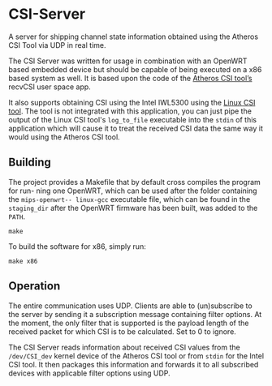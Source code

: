 # CSI-Server
A server for shipping channel state information obtained using the Atheros CSI Tool via UDP in real time.

The CSI Server was written for usage in combination with an OpenWRT based embedded
device but should be capable of being executed on a x86 based system as well. It is based
upon the code of the [Atheros CSI tool’s](https://wands.sg/research/wifi/AtherosCSI/) recvCSI user space app.

It also supports obtaining CSI using the Intel IWL5300 using the [Linux CSI tool](https://dhalperi.github.io/linux-80211n-csitool/). The tool is not integrated with this application, you can just pipe the output of the Linux CSI tool's `log_to_file` executable into the `stdin` of this application which will cause it to treat the received CSI data the same way it would using the Atheros CSI tool.

## Building
The project provides a Makefile that by default cross compiles the program for run-
ning one OpenWRT, which can be used after the folder containing the `mips-openwrt--
linux-gcc` executable file, which can be found in the `staging_dir` after the OpenWRT
firmware has been built, was added to the `PATH`.

```make```

To build the software for x86, simply run:

```make x86```

## Operation
The entire communication uses UDP. Clients are able to (un)subscribe to the server by
sending it a subscription message containing filter options. At the moment, the only
filter that is supported is the payload length of the received packet for which CSI is to be
calculated. Set to 0 to ignore.

The CSI Server reads information about received CSI values from the `/dev/CSI_dev`
kernel device of the Atheros CSI tool or from `stdin` for the Intel CSI tool. It then packages this information and forwards it to all
subscribed devices with applicable filter options using UDP.
